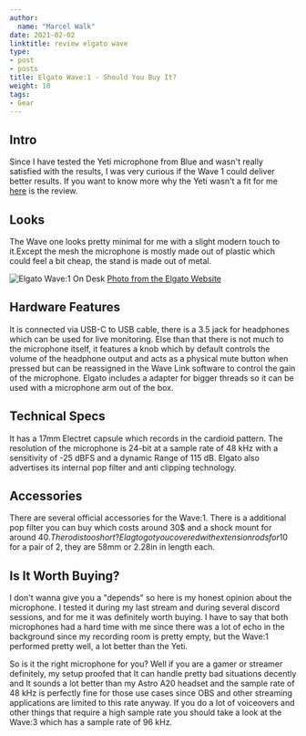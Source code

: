 ```yaml
---
author:
  name: "Marcel Walk"
date: 2021-02-02
linktitle: review elgato wave
type:
- post
- posts
title: Elgato Wave:1 - Should You Buy It?
weight: 10
tags:
- Gear
---
```


## Intro
Since I have tested the Yeti microphone from Blue and wasn't really satisfied with the results, I was very curious if the Wave 1 could deliver better results. If you want to know more why the Yeti wasn't a fit for me [here](https://nyasaki.dev/posts/2021/02/review-blue-yeti/) is the review.

## Looks

The Wave one looks pretty minimal for me with a slight modern touch to it.Except the mesh the microphone is mostly made out of plastic which could feel a bit cheap, the stand is made out of metal.

![Elgato Wave:1 On Desk](https://www.elgato.com/sites/default/files/2020-05/Wave1_Small%20Gallery_1.jpg)
[Photo from the Elgato Website](https://www.elgato.com/en/wave-1)

## Hardware Features

It is connected via USB-C to USB cable, there is a 3.5 jack for headphones which can be used for live monitoring. Else than that
there is not much to the microphone itself, it features a knob which by default controls the volume of the headphone output and acts as a physical mute button when pressed but can be reassigned in the Wave Link software to control the gain of the microphone. Elgato includes a adapter for bigger threads so it can be used with a microphone arm out of the box.

## Technical Specs

It has a 17mm Electret capsule which records in the cardioid pattern. The resolution of the microphone is 24-bit at a sample rate of 48 kHz with a sensitivity of -25 dBFS and a dynamic Range of 115 dB. Elgato also advertises its internal pop filter and anti clipping technology.

## Accessories

There are several official accessories for the Wave:1.
There is a additional pop filter you can buy which costs around 30$ and a shock mount for around 40$. The rod is too short?
Elagto got you covered with extension rods for 10$ for a pair of 2, they are 58mm or 2.28in in length each.

## Is It Worth Buying?

I don't wanna give you a "depends" so here is my honest opinion about the microphone.
I tested it during my last stream and during several discord sessions, and for me it was definitely worth buying.
I have to say that both microphones had a hard time with me since there was a lot of echo in the background since my recording room is pretty empty, but the Wave:1 performed pretty well, a lot better than the Yeti.

So is it the right microphone for you?
Well if you are a gamer or streamer definitely, my setup proofed that It can handle pretty bad situations decently and It sounds a lot better than my Astro A20 headset and the sample rate of 48 kHz is perfectly fine for those use cases since OBS and other streaming applications are limited to this rate anyway. If you do a lot of voiceovers and other things that require a high sample rate you should take a look at the Wave:3
which has a sample rate of 96 kHz.